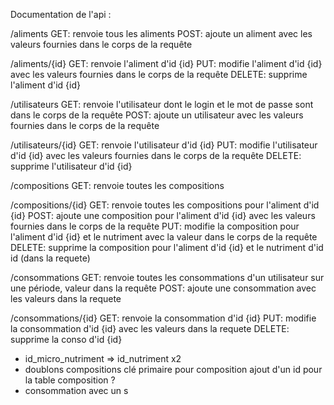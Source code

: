 Documentation de l'api :

/aliments
    GET: renvoie tous les aliments
    POST: ajoute un aliment avec les valeurs fournies dans le corps de la requête

/aliments/{id}
    GET: renvoie l'aliment d'id {id}
    PUT: modifie l'aliment d'id {id} avec les valeurs fournies dans le corps de la requête
    DELETE: supprime l'aliment d'id {id}

/utilisateurs
    GET: renvoie l'utilisateur dont le login et le mot de passe sont dans le corps de la requête
    POST: ajoute un utilisateur avec les valeurs fournies dans le corps de la requête

/utilisateurs/{id}
    GET: renvoie l'utilisateur d'id {id}
    PUT: modifie l'utilisateur d'id {id} avec les valeurs fournies dans le corps de la requête
    DELETE: supprime l'utilisateur d'id {id}

/compositions
    GET: renvoie toutes les compositions

/compositions/{id}
    GET: renvoie toutes les compositions pour l'aliment d'id {id}
    POST: ajoute une composition pour l'aliment d'id {id} avec les valeurs fournies dans le corps de la requête
    PUT: modifie la composition pour l'aliment d'id {id} et le nutriment avec la valeur dans le corps de la requête
    DELETE: supprime la composition pour l'aliment d'id {id} et le nutriment d'id id (dans la requete)

/consommations
    GET: renvoie toutes les consommations d'un utilisateur sur une période, valeur dans la requête
    POST: ajoute une consommation avec les valeurs dans la requete

/consommations/{id}
    GET: renvoie la consommation d'id {id}
    PUT: modifie la consommation d'id {id} avec les valeurs dans la requete
    DELETE: supprime la conso d'id {id}

- id_micro_nutriment => id_nutriment x2
- doublons compositions
clé primaire pour composition
ajout d'un id pour la table composition ?
- consommation avec un s